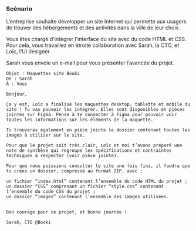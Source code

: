 ### Scénario

L’entreprise souhaite développer un site Internet qui permette aux usagers de trouver des hébergements et des activités dans la ville de leur choix.

Vous êtes chargé d'intégrer l'interface du site avec du code HTML et CSS. Pour cela, vous travaillez en étroite collaboration avec Sarah, la CTO, et Loïc, l’UI designer. 

Sarah vous envoie un e-mail pour vous présenter l’avancée du projet.

    Objet : Maquettes site Booki
    De : Sarah
    À : Vous

    Bonjour,

    Ça y est, Loïc a finalisé les maquettes desktop, tablette et mobile du site ! Tu vas pouvoir les intégrer. Elles sont disponibles en pièces jointes sur Figma. Pense à te connecter à Figma pour pouvoir voir toutes les informations sur les éléments de la maquette.

    Tu trouveras également en pièce jointe le dossier contenant toutes les images à utiliser sur le site.

    Pour que le projet soit très clair, Loïc et moi t’avons préparé une note de synthèse qui regroupe les spécifications et contraintes techniques à respecter (voir pièce jointe).

    Pour que nous puissions consulter le site une fois fini, il faudra que tu crées un dossier, compressé au format ZIP, avec :

    un fichier “index.html” contenant l’ensemble du code HTML du projet ;
    un dossier “CSS” comprenant un fichier “style.css” contenant l’ensemble du code CSS du projet ;
    un dossier “images” contenant l’ensemble des images utilisées.


    Bon courage pour ce projet, et bonne journée !

    Sarah, CTO @Booki